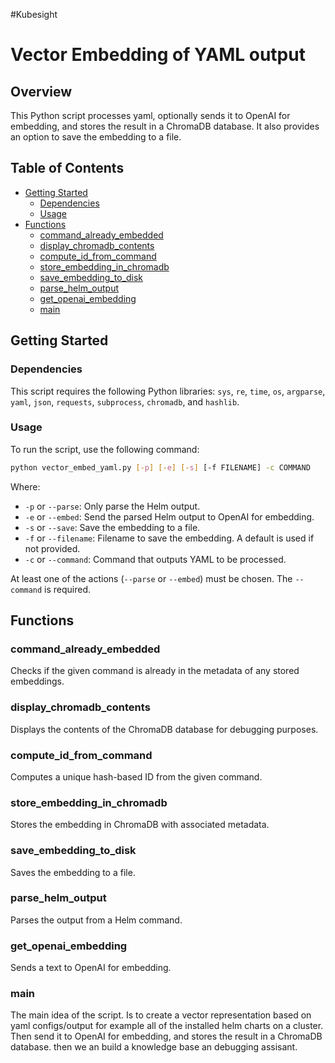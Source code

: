 #Kubesight
# Vector Embedding of YAML output

## Overview

This Python script processes yaml, optionally sends it to OpenAI for embedding, and stores the result in a ChromaDB database. It also provides an option to save the embedding to a file.

## Table of Contents

- [Getting Started](#getting-started)
  - [Dependencies](#dependencies)
  - [Usage](#usage)
- [Functions](#functions)
  - [command_already_embedded](#command_already_embedded)
  - [display_chromadb_contents](#display_chromadb_contents)
  - [compute_id_from_command](#compute_id_from_command)
  - [store_embedding_in_chromadb](#store_embedding_in_chromadb)
  - [save_embedding_to_disk](#save_embedding_to_disk)
  - [parse_helm_output](#parse_helm_output)
  - [get_openai_embedding](#get_openai_embedding)
  - [main](#main)

## Getting Started

### Dependencies

This script requires the following Python libraries: `sys`, `re`, `time`, `os`, `argparse`, `yaml`, `json`, `requests`, `subprocess`, `chromadb`, and `hashlib`.

### Usage

To run the script, use the following command:

```bash
python vector_embed_yaml.py [-p] [-e] [-s] [-f FILENAME] -c COMMAND
```

Where:

- `-p` or `--parse`: Only parse the Helm output.
- `-e` or `--embed`: Send the parsed Helm output to OpenAI for embedding.
- `-s` or `--save`: Save the embedding to a file.
- `-f` or `--filename`: Filename to save the embedding. A default is used if not provided.
- `-c` or `--command`: Command that outputs YAML to be processed.

At least one of the actions (`--parse` or `--embed`) must be chosen. The `--command` is required.

## Functions

### command_already_embedded

Checks if the given command is already in the metadata of any stored embeddings.

### display_chromadb_contents

Displays the contents of the ChromaDB database for debugging purposes.

### compute_id_from_command

Computes a unique hash-based ID from the given command.

### store_embedding_in_chromadb

Stores the embedding in ChromaDB with associated metadata.

### save_embedding_to_disk

Saves the embedding to a file.

### parse_helm_output

Parses the output from a Helm command.

### get_openai_embedding

Sends a text to OpenAI for embedding.

### main

The main idea of the script. Is to create a vector representation based on yaml configs/output for example all of the installed helm charts on a cluster. Then send it to OpenAI for embedding, and stores the result in a ChromaDB database. then we an build a knowledge base an debugging assisant.
